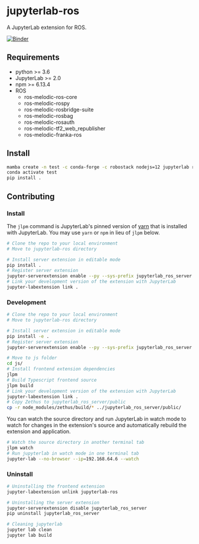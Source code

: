 # jupyterlab-ros

A JupyterLab extension for ROS.

[![Binder](https://mybinder.org/badge_logo.svg)](https://mybinder.org/v2/gh/RoboStack/jupyterlab-ros/master)

## Requirements

* python >= 3.6
* JupyterLab >= 2.0
* npm >= 6.13.4
* ROS
    * ros-melodic-ros-core
    * ros-melodic-rospy
    * ros-melodic-rosbridge-suite
    * ros-melodic-rosbag
    * ros-melodic-rosauth
    * ros-melodic-tf2_web_republisher
    * ros-melodic-franka-ros

## Install

```bash
mamba create -n test -c conda-forge -c robostack nodejs=12 jupyterlab ros-melodic-ros-core ros-melodic-rosauth ros-melodic-rospy ros-melodic-rosbridge-suite ros-melodic-rosbag ros-melodic-franka-ros
conda activate test
pip install .
```

## Contributing

### Install

The `jlpm` command is JupyterLab's pinned version of
[yarn](https://yarnpkg.com/) that is installed with JupyterLab. You may use
`yarn` or `npm` in lieu of `jlpm` below.

```bash
# Clone the repo to your local environment
# Move to jupyterlab-ros directory

# Install server extension in editable mode
pip install .
# Register server extension
jupyter-serverextension enable --py --sys-prefix jupyterlab_ros_server
# Link your development version of the extension with JupyterLab
jupyter-labextension link .
```

### Development

```bash
# Clone the repo to your local environment
# Move to jupyterlab-ros directory

# Install server extension in editable mode
pip install -e .
# Register server extension
jupyter-serverextension enable --py --sys-prefix jupyterlab_ros_server

# Move to js folder
cd js/
# Install frontend extension dependencies
jlpm
# Build Typescript frontend source
jlpm build
# Link your development version of the extension with JupyterLab
jupyter-labextension link .
# Copy Zethus to jupyterlab_ros_server/public
cp -r node_modules/zethus/build/* ../jupyterlab_ros_server/public/
```

You can watch the source directory and run JupyterLab in watch mode to watch for changes in the extension's source and automatically rebuild the extension and application.

```bash
# Watch the source directory in another terminal tab
jlpm watch
# Run jupyterlab in watch mode in one terminal tab
jupyter-lab --no-browser --ip=192.168.64.6 --watch
```

### Uninstall

```bash
# Uninstalling the frontend extension
jupyter-labextension unlink jupyterlab-ros

# Uninstalling the server extension
jupyter-serverextension disable jupyterlab_ros_server
pip uninstall jupyterlab_ros_server

# Cleaning jupyterlab
jupyter lab clean
jupyter lab build
```